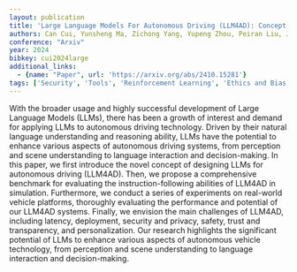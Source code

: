 ```yaml
---
layout: publication
title: 'Large Language Models For Autonomous Driving (LLM4AD): Concept, Benchmark, Experiments, And Challenges'
authors: Can Cui, Yunsheng Ma, Zichong Yang, Yupeng Zhou, Peiran Liu, Juanwu Lu, Lingxi Li, Yaobin Chen, Jitesh H. Panchal, Amr Abdelraouf, Rohit Gupta, Kyungtae Han, Ziran Wang
conference: "Arxiv"
year: 2024
bibkey: cui2024large
additional_links:
  - {name: "Paper", url: 'https://arxiv.org/abs/2410.15281'}
tags: ['Security', 'Tools', 'Reinforcement Learning', 'Ethics and Bias', 'Interpretability', 'Responsible AI']
---
```

With the broader usage and highly successful development of Large Language
Models (LLMs), there has been a growth of interest and demand for applying LLMs
to autonomous driving technology. Driven by their natural language
understanding and reasoning ability, LLMs have the potential to enhance various
aspects of autonomous driving systems, from perception and scene understanding
to language interaction and decision-making. In this paper, we first introduce
the novel concept of designing LLMs for autonomous driving (LLM4AD). Then, we
propose a comprehensive benchmark for evaluating the instruction-following
abilities of LLM4AD in simulation. Furthermore, we conduct a series of
experiments on real-world vehicle platforms, thoroughly evaluating the
performance and potential of our LLM4AD systems. Finally, we envision the main
challenges of LLM4AD, including latency, deployment, security and privacy,
safety, trust and transparency, and personalization. Our research highlights
the significant potential of LLMs to enhance various aspects of autonomous
vehicle technology, from perception and scene understanding to language
interaction and decision-making.
